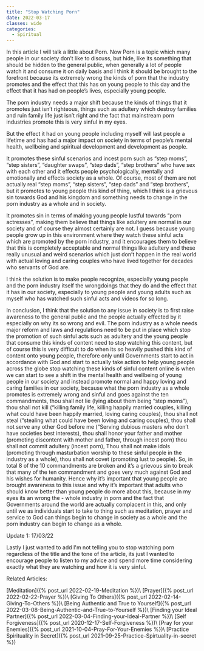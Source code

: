 ```yaml
---
title: "Stop Watching Porn"
date: 2022-03-17
classes: wide
categories:
  - Spiritual
---
```


In this article I will talk a little about Porn. Now Porn is a topic which many people in our society don’t like to discuss, but hide, like its something that should be hidden to the general public, when generally a lot of people watch it and consume it on daily basis and I think it should be brought to the forefront because its extremely wrong the kinds of porn that the industry promotes and the effect that this has on young people to this day and the effect that it has had on people’s lives, especially young people.

The porn industry needs a major shift because the kinds of things that it promotes just isn’t righteous, things such as adultery which destroy families and ruin family life just isn’t right and the fact that mainstream porn industries promote this is very sinful in my eyes.

But the effect it had on young people including myself will last people a lifetime and has had a major impact on society in terms of people’s mental health, wellbeing and spiritual development and development as people.

It promotes these sinful scenarios and incest porn such as “step moms”, “step sisters”, “daughter swaps”, “step dads”, “step brothers” who have sex with each other and it effects people psychologically, mentally and emotionally and effects society as a whole. Of course, most of them are not actually real “step moms”, “step sisters”, “step dads” and “step brothers”, but it promotes to young people this kind of thing, which I think is a grievous sin towards God and his kingdom and something needs to change in the porn industry as a whole and in society. 

It promotes sin in terms of making young people lustful towards “porn actresses”, making them believe that things like adultery are normal in our society and of course they almost certainly are not. I guess because young people grow up in this environment where they watch these sinful acts which are promoted by the porn industry, and it encourages them to believe that this is completely acceptable and normal things like adultery and these really unusual and weird scenarios which just don’t happen in the real world with actual loving and caring couples who have lived together for decades who servants of God are.

I think the solution is to make people recognize, especially young people and the porn industry itself the wrongdoings that they do and the effect that it has in our society, especially to young people and young adults such as myself who has watched such sinful acts and videos for so long.

In conclusion, I think that the solution to any issue in society is to first raise awareness to the general public and the people actually effected by it especially on why its so wrong and evil. The porn industry as a whole needs major reform and laws and regulations need to be put in place which stop the promotion of such sinful acts such as adultery and the young people that consume this kinds of content need to stop watching this content, but of course this is very difficult to do when its so heavily pushed this kind of content onto young people, therefore only until Governments start to act in accordance with God and start to actually take action to help young people across the globe stop watching these kinds of sinful content online is when we can start to see a shift in the mental health and wellbeing of young people in our society and instead promote normal and happy loving and caring families in our society, because what the porn industry as a whole promotes is extremely wrong and sinful and goes against the ten commandments, thou shall not lie (lying about them being “step moms”), thou shall not kill (“killing family life, killing happily married couples, killing what could have been happily married, loving caring couples), thou shall not steal (“stealing what could have been loving and caring couples), thou shall not serve any other God before me (“Serving dubious masters who don’t have societies best interests), thou shall honor your father and mother (promoting discontent with mother and father, through incest porn) thou shall not commit adultery (incest porn), Thou shall not make idols (promoting through masturbation worship to these sinful people in the industry as a whole), thou shall not covet (promoting lust to people). So, in total 8 of the 10 commandments are broken and it’s a grievous sin to break that many of the ten commandment and goes very much against God and his wishes for humanity. Hence why it’s important that young people are brought awareness to this issue and why it’s important that adults who should know better than young people do more about this, because in my eyes its an wrong the - whole industry in porn and the fact that Governments around the world are actually complacent in this, and only until we as individuals start to take to thing such as meditation, prayer and service to God can things begin to change in society as a whole and the porn industry can begin to change as a whole.

Update 1: 17/03/22

Lastly I just wanted to add I'm not telling you to stop watching porn regardless of the title and the tone of the article, its just I wanted to encourage people to listen to my advice and spend more time considering exactly what they are watching and how it is very sinful.

Related Articles:

[Meditation]({% post_url 2022-02-19-Meditation %})\\
[Prayer]({% post_url 2022-02-22-Prayer %})\\
[Giving To Others]({% post_url 2022-02-14-Giving-To-Others %})\\
[Being Authentic and True to Yourself]({% post_url 2022-03-08-Being-Authentic-and-True-to-Yourself %})\\
[Finding your Ideal Partner]({% post_url 2022-03-04-Finding-your-Ideal-Partner %})\\
[Self Forgiveness]({% post_url 2020-12-17-Self-Forgiveness %})\\
[Pray for your Enemies]({% post_url 2021-10-04-Pray-For-Your-Enemies %})\\
[Practice Spirituality in Secret]({% post_url 2021-09-25-Practice-Spirtuality-in-secret %})
